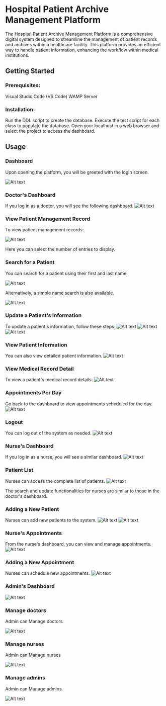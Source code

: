 # Hospital Patient Archive Management Platform


The Hospital Patient Archive Management Platform is a comprehensive digital system designed to streamline the management of patient records and archives within a healthcare facility. This platform provides an efficient way to handle patient information, enhancing the workflow within medical institutions.
## Getting Started 
### Prerequisites: 
Visual Studio Code (VS Code)
WAMP Server
### Installation: 
Run the DDL script to create the database.
Execute the test script for each class to populate the database.
Open your localhost in a web browser and select the project to access the dashboard.

## Usage  
### Dashboard  
Upon opening the platform, you will be greeted with the login screen.

![Alt text](Demo/login.png)


### Doctor's Dashboard  

If you log in as a doctor, you will see the following dashboard.
![Alt text](Demo/doctorDash.png)

 ### View Patient Management Record  
To view patient management records:

![Alt text](Demo/viewPatient.png)

Here you can select the number of entries to display.

### Search for a Patient 


You can search for a patient using their first and last name.

![Alt text](Demo/search.png)


Alternatively, a simple name search is also available.


![Alt text](Demo/search1.png)

 ### Update a Patient's Information  
To update a patient's information, follow these steps:
![Alt text](Demo/update1.png)
![Alt text](Demo/update2.png)
![Alt text](Demo/update3.png)

### View Patient Information 
You can also view detailed patient information.
![Alt text](Demo/view.png)


### View Medical Record Detail 
To view a patient's medical record details:
![Alt text](Demo/viewRecord.png)



### Appointments Per Day 
Go back to the dashboard to view appointments scheduled for the day.
![Alt text](Demo/appDay.png)
 ### Logout 
You can log out of the system as needed.
![Alt text](Demo/logout.png)

### Nurse's Dashboard 
If you log in as a nurse, you will see a similar dashboard.
![Alt text](Demo/nurseDash.png)


### Patient List 
Nurses can access the complete list of patients.
![Alt text](Demo/patientList.png)

The search and update functionalities for nurses are similar to those in the doctor's dashboard.
### Adding a New Patient 
Nurses can add new patients to the system.
![Alt text](Demo/addPatient1.png)
![Alt text](Demo/addPatient2.png)


### Nurse's Appointments 
From the nurse's dashboard, you can view and manage appointments.
![Alt text](Demo/appNurse.png)
### Adding a New Appointment 
Nurses can schedule new appointments.
![Alt text](Demo/addApp.png)

### Admin's Dashboard 


![Alt text](Demo/adminDash.png)

###   Manage doctors
Admin can Manage doctors

![Alt text](Demo/manage1.png)

###   Manage nurses
Admin can Manage nurses

![Alt text](Demo/manage2.png)
###   Manage admins
Admin can Manage admins

![Alt text](Demo/manage3.png)